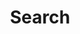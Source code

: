 ---
title: "Search" # in any language you want
layout: "search" # necessary for search
# url: "/archive"
# description: "Search"
summary: "search"
placeholder: "Search Aaron BenDaniel's blog - Search doesn't seem to really work right now"
---